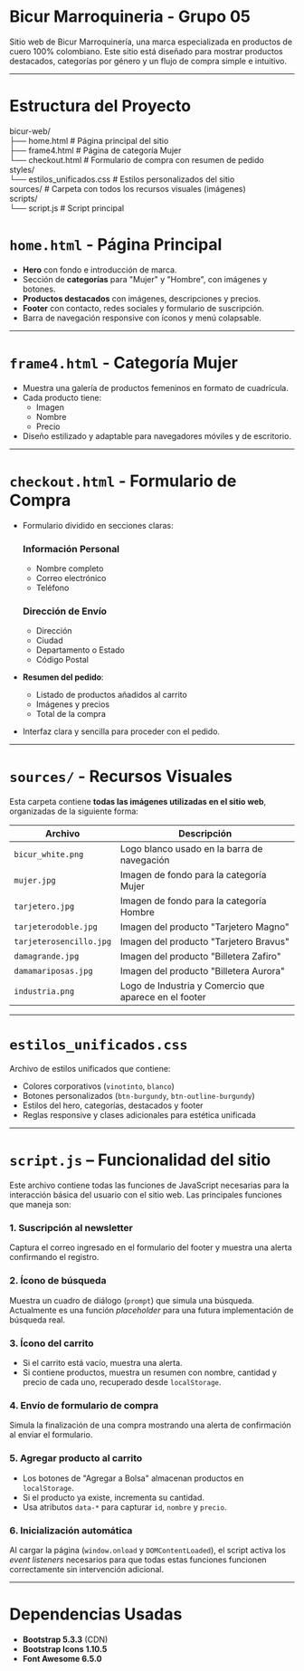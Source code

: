 # Bicur Marroquineria - Grupo 05

Sitio web de Bicur Marroquinería, una marca especializada en productos de cuero 100% colombiano. Este sitio está diseñado para mostrar productos destacados, categorías por género y un flujo de compra simple e intuitivo.

---

# Estructura del Proyecto
bicur-web/  
├── home.html # Página principal del sitio  
├── frame4.html # Página de categoría Mujer  
└──  checkout.html # Formulario de compra con resumen de pedido  
styles/  
└── estilos_unificados.css # Estilos personalizados del sitio  
sources/ # Carpeta con todos los recursos visuales (imágenes)  
scripts/  
└── script.js # Script principal  

#  `home.html` - Página Principal

- **Hero** con fondo e introducción de marca.
- Sección de **categorías** para "Mujer" y "Hombre", con imágenes y botones.
- **Productos destacados** con imágenes, descripciones y precios.
- **Footer** con contacto, redes sociales y formulario de suscripción.
- Barra de navegación responsive con íconos y menú colapsable.

---

#  `frame4.html` - Categoría Mujer

- Muestra una galería de productos femeninos en formato de cuadrícula.
- Cada producto tiene:
  - Imagen
  - Nombre
  - Precio
- Diseño estilizado y adaptable para navegadores móviles y de escritorio.

---

#  `checkout.html` - Formulario de Compra

- Formulario dividido en secciones claras:
  
  ### Información Personal
  - Nombre completo
  - Correo electrónico
  - Teléfono

  ### Dirección de Envío
  - Dirección
  - Ciudad
  - Departamento o Estado
  - Código Postal

- **Resumen del pedido**:
  - Listado de productos añadidos al carrito
  - Imágenes y precios
  - Total de la compra

- Interfaz clara y sencilla para proceder con el pedido.

---

#  `sources/` - Recursos Visuales

Esta carpeta contiene **todas las imágenes utilizadas en el sitio web**, organizadas de la siguiente forma:

| Archivo                   | Descripción                                         |
|--------------------------|-----------------------------------------------------|
| `bicur_white.png`        | Logo blanco usado en la barra de navegación         |
| `mujer.jpg`              | Imagen de fondo para la categoría Mujer             |
| `tarjetero.jpg`          | Imagen de fondo para la categoría Hombre            |
| `tarjeterodoble.jpg`     | Imagen del producto "Tarjetero Magno"               |
| `tarjeterosencillo.jpg`  | Imagen del producto "Tarjetero Bravus"              |
| `damagrande.jpg`         | Imagen del producto "Billetera Zafiro"              |
| `damamariposas.jpg`      | Imagen del producto "Billetera Aurora"              |
| `industria.png`          | Logo de Industria y Comercio que aparece en el footer |

---

#  `estilos_unificados.css`

Archivo de estilos unificados que contiene:

- Colores corporativos (`vinotinto`, `blanco`)
- Botones personalizados (`btn-burgundy`, `btn-outline-burgundy`)
- Estilos del hero, categorías, destacados y footer
- Reglas responsive y clases adicionales para estética unificada

---

#  `script.js` – Funcionalidad del sitio

Este archivo contiene todas las funciones de JavaScript necesarias para la interacción básica del usuario con el sitio web. Las principales funciones que maneja son:

### 1. Suscripción al newsletter
Captura el correo ingresado en el formulario del footer y muestra una alerta confirmando el registro.

### 2. Ícono de búsqueda
Muestra un cuadro de diálogo (`prompt`) que simula una búsqueda. Actualmente es una función *placeholder* para una futura implementación de búsqueda real.

### 3. Ícono del carrito
- Si el carrito está vacío, muestra una alerta.
- Si contiene productos, muestra un resumen con nombre, cantidad y precio de cada uno, recuperado desde `localStorage`.

### 4. Envío de formulario de compra
Simula la finalización de una compra mostrando una alerta de confirmación al enviar el formulario.

### 5. Agregar producto al carrito
- Los botones de "Agregar a Bolsa" almacenan productos en `localStorage`.
- Si el producto ya existe, incrementa su cantidad.
- Usa atributos `data-*` para capturar `id`, `nombre` y `precio`.

### 6. Inicialización automática
Al cargar la página (`window.onload` y `DOMContentLoaded`), el script activa los *event listeners* necesarios para que todas estas funciones funcionen correctamente sin intervención adicional.

---

#  Dependencias Usadas

- **Bootstrap 5.3.3** (CDN)
- **Bootstrap Icons 1.10.5**
- **Font Awesome 6.5.0**

